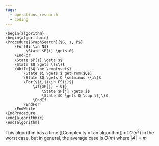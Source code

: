 ```yaml
---
tags:
  - operations_research
  - coding
---
```

```pseudo
\begin{algorithm}
\begin{algorithmic}
\Procedure{GraphSearch}{$G, s, P$}
	\For{$i \in N$}
		 \State $P[i] \gets 0$
	\EndFor
	\State $P[s] \gets s$
	\State $Q \gets \{s\}$
	\While{$Q \ne \emptyset$}
		\State $i \gets $ getFrom($Q$)
		\State $Q \gets Q \setminus \{i\}$
		\For{$(i,j)\in FS(i)$}
			\If{$P[j] = 0$}
				\State $P[j] \gets i$
				\State $Q \gets Q \cup \{j\}$
			\EndIf
		\EndFor
	\EndWhile		
\EndProcedure
\end{algorithmic}
\end{algorithm}
```

This algorithm has a time [[Complexity of an algorithm]] of $O(n^{2})$ in the worst case, but in general, the average case is $O(m)$ where $|A| = m$
